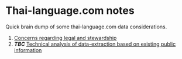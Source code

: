 # Thai-language.com notes

Quick brain dump of some thai-language.com data considerations.

1. [Concerns regarding legal and stewardship](https://github.com/BillBaileysBalls/thai-language.com_notes/blob/main/thai-language.com-legal-and-stewardship-problem.md)
2. ***TBC*** [Technical analysis of data-extraction based on existing public information](https://github.com/BillBaileysBalls/thai-language.com_notes/blob/main/thai-language.com-data-extraction-analysis.md)

